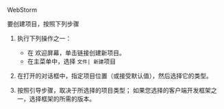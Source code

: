 WebStorm 

要创建项目，按照下列步骤
1. 执行下列操作之一：
    * 在 欢迎屏幕，单击链接创建新项目。
    * 在主菜单中，选择 `文件| 新建`项目

2. 在打开的对话框中，指定项目位置（或接受默认值），然后选择它的类型。
3. 按照引导步骤，取决于所选择的项目类型；
如果您选择的客户端开发框架之一，选择框架的所需的版本。